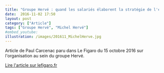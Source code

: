 ```yaml
---
title: "Groupe Hervé : quand les salariés élaborent la stratégie de l'entreprise"
date:  2016-11-02 17:50
layout: post
category: ["Article"]
tags: ["Groupe Hervé", "Michel Hervé"]
#embed_youtube:
illustration: /images/201611_MichelHerve.jpg
---
```


Article de Paul Carcenac paru dans Le Figaro du 15 octobre 2016 sur l'organisation au sein du groupe Hervé.

[Lire l'article sur lefigaro.fr](http://www.lefigaro.fr/societes/2016/10/15/20005-20161015ARTFIG00121-quand-les-salaries-elaborent-la-strategie-de-l-entreprise.php)

